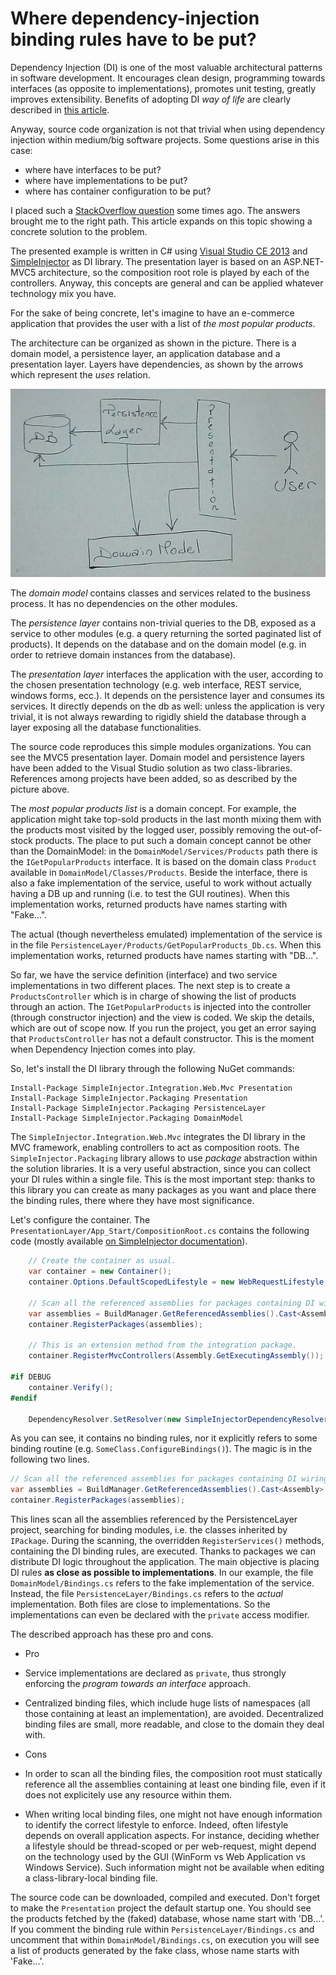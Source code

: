 # Where dependency-injection binding rules have to be put?

Dependency Injection (DI) is one of the most valuable architectural patterns in software development. It encourages clean design, programming towards interfaces (as opposite to implementations), promotes unit testing, greatly improves extensibility. Benefits of adopting DI *way of life* are clearly described in [this article](http://kozmic.net/2012/10/23/ioc-container-solves-a-problem-you-might-not-have-but-its-a-nice-problem-to-have/).

Anyway, source code organization is not that trivial when using dependency injection within medium/big software projects. Some questions arise in this case:
 * where have interfaces to be put?
 * where have implementations to be put?
 * where has container configuration to be put?

I placed such a [StackOverflow question](http://stackoverflow.com/questions/36386467/where-dependency-injection-registrations-have-to-be-put) some times ago. The answers brought me to the right path. This article expands on this topic showing a concrete solution to the problem.

The presented example is written in C# using [Visual Studio CE 2013](https://www.visualstudio.com/it/vs/community/) and [SimpleInjector](https://simpleinjector.org/index.html) as DI library. The presentation layer is based on an ASP.NET-MVC5 architecture, so the composition root role is played by each of the controllers. Anyway, this concepts are general and can be applied whatever technology mix you have.

For the sake of being concrete, let's imagine to have an e-commerce application that provides the user with a list of *the most popular products*.

The architecture can be organized as shown in the picture. There is a domain model, a persistence layer, an application database and a presentation layer. Layers have dependencies, as shown by the arrows which represent the *uses* relation.

![Application schema](https://github.com/supix/DIploy/blob/master/Schema.jpg)

The *domain model* contains classes and services related to the business process. It has no dependencies on the other modules.

The *persistence layer* contains non-trivial queries to the DB, exposed as a service to other modules (e.g. a query returning the sorted paginated list of products). It depends on the database and on the domain model (e.g. in order to retrieve domain instances from the database).

The *presentation layer* interfaces the application with the user, according to the chosen presentation technology (e.g. web interface, REST service, windows forms, ecc.). It depends on the persistence layer and consumes its services. It directly depends on the db as well: unless the application is very trivial, it is not always rewarding to rigidly shield the database through a layer exposing all the database functionalities.

The source code reproduces this simple modules organizations. You can see the MVC5 presentation layer. Domain model and persistence layers have been added to the Visual Studio solution as two class-libraries. References among projects have been added, so as described by the picture above.

The *most popular products list* is a domain concept. For example, the application might take top-sold products in the last month mixing them with the products most visited by the logged user, possibly removing the out-of-stock products. The place to put such a domain concept cannot be other than the DomainModel: in the `DomainModel/Services/Products` path there is the `IGetPopularProducts` interface. It is based on the domain class `Product` available in `DomainModel/Classes/Products`. Beside the interface, there is also a fake implementation of the service, useful to work without actually having a DB up and running (i.e. to test the GUI routines). When this implementation works, returned products have names starting with "Fake...".

The actual (though nevertheless emulated) implementation of the service is in the file `PersistenceLayer/Products/GetPopularProducts_Db.cs`. When this implementation works, returned products have names starting with "DB...".

So far, we have the service definition (interface) and two service implementations in two different places. The next step is to create a `ProductsController` which is in charge of showing the list of products through an action. The `IGetPopularProducts` is injected into the controller (through constructor injection) and the view is coded. We skip the details, which are out of scope now. If you run the project, you get an error saying that `ProductsController` has not a default constructor. This is the moment when Dependency Injection comes into play.

So, let's install the DI library through the following NuGet commands:

```NuGet
Install-Package SimpleInjector.Integration.Web.Mvc Presentation
Install-Package SimpleInjector.Packaging Presentation
Install-Package SimpleInjector.Packaging PersistenceLayer
Install-Package SimpleInjector.Packaging DomainModel
```

The `SimpleInjector.Integration.Web.Mvc` integrates the DI library in the MVC framework, enabling controllers to act as composition roots. The `SimpleInjector.Packaging` library allows to use *package* abstraction within the solution libraries. It is a very useful abstraction, since you can collect your DI rules within a single file. This is the most important step: thanks to this library you can create as many packages as you want and place there the binding rules, there where they have most significance.

Let's configure the container. The `PresentationLayer/App_Start/CompositionRoot.cs` contains the following code (mostly available [on SimpleInjector documentation](http://simpleinjector.readthedocs.io/en/latest/mvcintegration.html)).

```C#
	// Create the container as usual.
    var container = new Container();
    container.Options.DefaultScopedLifestyle = new WebRequestLifestyle();

    // Scan all the referenced assemblies for packages containing DI wiring rules
    var assemblies = BuildManager.GetReferencedAssemblies().Cast<Assembly>();
    container.RegisterPackages(assemblies);

    // This is an extension method from the integration package.
    container.RegisterMvcControllers(Assembly.GetExecutingAssembly());

#if DEBUG
    container.Verify();
#endif

    DependencyResolver.SetResolver(new SimpleInjectorDependencyResolver(container));
```

As you can see, it contains no binding rules, nor it explicitly refers to some binding routine (e.g. `SomeClass.ConfigureBindings()`). The magic is in the following two lines.

```C#
// Scan all the referenced assemblies for packages containing DI wiring rules
var assemblies = BuildManager.GetReferencedAssemblies().Cast<Assembly>();
container.RegisterPackages(assemblies);
```

This lines scan all the assemblies referenced by the PersistenceLayer project, searching for binding modules, i.e. the classes inherited by ``IPackage``. During the scanning, the overridden ``RegisterServices()`` methods, containing the DI binding rules, are executed. Thanks to packages we can distribute DI logic throughout the application. The main objective is placing DI rules **as close as possible to implementations**. In our example, the file `DomainModel/Bindings.cs` refers to the fake implementation of the service. Instead, the file `PersistenceLayer/Bindings.cs` refers to the *actual* implementation. Both files are close to implementations. So the implementations can even be declared with the `private` access modifier.

The described approach has these pro and cons.

* Pro
 * Service implementations are declared as `private`, thus strongly enforcing the *program towards an interface* approach.
 * Centralized binding files, which include huge lists of namespaces (all those containing at least an implementation), are avoided. Decentralized binding files are small, more readable, and close to the domain they deal with.

* Cons
 * In order to scan all the binding files, the composition root must statically reference all the assemblies containing at least one binding file, even if it does not explicitely use any resource within them.
 * When writing local binding files, one might not have enough information to identify the correct lifestyle to enforce. Indeed, often lifestyle depends on overall application aspects. For instance, deciding whether a lifestyle should be thread-scoped or per web-request, might depend on the technology used by the GUI (WinForm vs Web Application vs Windows Service). Such information might not be available when editing a class-library-local binding file.
 
The source code can be downloaded, compiled and executed. Don't forget to make the `Presentation` project the default startup one. You should see the products fetched by the (faked) database, whose name start with 'DB...'. If you comment the binding rule within `PersistenceLayer/Bindings.cs` and uncomment that within `DomainModel/Bindings.cs`, on execution you will see a list of products generated by the fake class, whose name starts with 'Fake...'.
